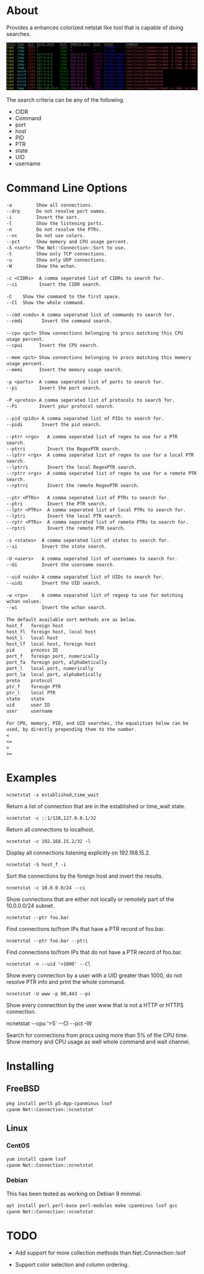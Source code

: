 # About

Provides a enhances colorized netstat like tool that is capable of doing searches.

![ncnetsetstat](ncnetstat.png)

The search criteria can be any of the following.

* CIDR
* Command
* port
* host
* PID
* PTR
* state
* UID
* username

# Command Line Options
```
-a         Show all connections.
--drp      Do not resolve port names.
-i         Invert the sort.
-l         Show the listening ports.
-n         Do not resolve the PTRs.
--nc       Do not use colors.
--pct      Show memory and CPU usage percent.
-S <sort>  The Net::Connection::Sort to use.
-t         Show only TCP connections.
-u         Show only UDP connections.
-W         Show the wchan.

-c <CIDRs>  A comma seperated list of CIDRs to search for.
--ci        Invert the CIDR search.

-C    Show the command to the first space.
--Cl  Show the whole command.

--cmd <cmds> A comma seperated list of commands to search for.
--cmdi       Invert the command search.

--cpu <pct> Show connections belonging to procs matching this CPU usage percent.
--cpui      Invert the CPU search.

--mem <pct> Show connections belonging to procs matching this memory usage percent.
--memi      Invert the memory usage search.

-p <ports>  A comma seperated list of ports to search for.
--pi        Invert the port search.

-P <protos> A comma seperated list of protocols to search for.
--Pi        Invert your protocol search.

--pid <pids> A comma separated list of PIDs to search for.
--pidi       Invert the pid search.

--ptrr <rgx>   A comma seperated list of regex to use for a PTR search.
--ptrri        Invert the RegexPTR search.
--lptrr <rgx>  A comma seperated list of regex to use for a local PTR search.
--lptrri       Invert the local RegexPTR search.
--rptrr <rgx>  A comma seperated list of regex to use for a remote PTR search.
--rptrri       Invert the remote RegexPTR search.

--ptr <PTRs>   A comma seperated list of PTRs to search for.
--ptri         Invert the PTR search.
--lptr <PTRs>  A comma seperated list of local PTRs to search for.
--lptri        Invert the local PTR search.
--rptr <PTRs>  A comma seperated list of remote PTRs to search for.
--rptri        Invert the remote PTR search.

-s <states>  A comma seperated list of states to search for.
--si         Invert the state search.

-U <users>   A comma seperated list of usernames to search for.
--Ui         Invert the username search.

--uid <uids> A comma separated list of UIDs to search for.
--uidi       Invert the UID search.

-w <rgx>     A comma separated list of regexp to use for matching wchan values.
--wi         Invert the wchan search.

The default available sort methods are as below.
host_f   foreign host
host_fl  foreign host, local host
host_l   local host
host_lf  local host, foreign host
pid      process ID
port_f   foreign port, numerically
port_fa  foreign port, alphabetically
port_l   local port, numerically
port_la  local port, alphabetically
proto    protocol
ptr_f    foreign PTR
ptr_l    local PTR
state    state
uid      user ID
user     username

For CPU, memory, PID, and UID searches, the equalities below can be
used, by directly prepending them to the number.
<
<=
>
>=
```

# Examples

    ncnetstat -s established,time_wait

Return a list of connection that are in the established or time_wait state.


    ncnetstat -c ::1/128,127.0.0.1/32

Return all connections to localhost.

    ncnetstat -c 192.168.15.2/32 -l

Display all connections listening explicitly on 192.168.15.2.

    ncnetstat -S host_f -i

Sort the connections by the foreign host and invert the results.

    ncnetstat -c 10.0.0.0/24 --ci

Show connections that are either not locally or remotely part of the
10.0.0.0/24 subnet.

    ncnetstat --ptr foo.bar

Find connections to/from IPs that have a PTR record of foo.bar.

    ncnetstat --ptr foo.bar --ptri

Find connections to/from IPs that do not have a PTR record of foo.bar.

    ncnetstat -n --uid '>1000' --Cl

Show every connection by a user with a UID greater than 1000, do not resolve
PTR info and print the whole command.

    ncnetstat -U www -p 80,443 --pi

Show every connecttion by the user www that is not a HTTP or HTTPS connection.

   ncnetstat --cpu '>5' --Cl --pct -W

Search for connections from procs using more than 5% of the CPU time. Show memory
and CPU usage as well whole command and wait channel.

# Installing

## FreeBSD

    pkg install perl5 p5-App-cpanminus lsof
    cpanm Net::Connection::ncnetstat
    
## Linux

### CentOS

    yum install cpanm lsof
    cpanm Net::Connection::ncnetstat

### Debian

This has been tested as working on Debian 9 minimal.

    apt install perl perl-base perl-modules make cpanminus lsof gcc 
    cpanm Net::Connection::ncnetstat
# TODO

* Add support for more collection methods than Net::Connection::lsof

* Support color selection and column ordering.
